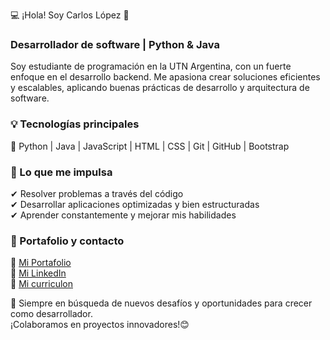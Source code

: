 💻 ¡Hola! Soy Carlos López 🚀  

### Desarrollador de software | Python & Java  

Soy estudiante de programación en la UTN Argentina, con un fuerte enfoque en el desarrollo backend. Me apasiona crear soluciones eficientes y escalables, aplicando buenas prácticas de desarrollo y arquitectura de software.  

### 💡 Tecnologías principales  
🔹 Python | Java | JavaScript | HTML | CSS | Git | GitHub | Bootstrap  

### 💨 Lo que me impulsa  
✔ Resolver problemas a través del código  
✔ Desarrollar aplicaciones optimizadas y bien estructuradas  
✔ Aprender constantemente y mejorar mis habilidades  

### 📌 Portafolio y contacto   
🔗 [Mi Portafolio](https://portafolio-carlos-lopez.netlify.app/)  
🔗 [Mi LinkedIn](https://www.linkedin.com/in/carlos-lopez-marchan/)  
🔗 [Mi curriculon](https://drive.google.com/file/d/1jNTw_1INGqYxoehnjgRD5qbCw16M1n9D/view?usp=sharing) 

🌱 Siempre en búsqueda de nuevos desafíos y oportunidades para crecer como desarrollador.  
¡Colaboramos en proyectos innovadores!😊
